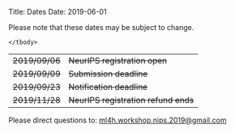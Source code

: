 Title: Dates
Date: 2019-06-01

Please note that these dates may be subject to change. 
<div class="table-responsive">
  <table class="table table-bordered">
    <tbody>
        <tr>
            <td>
                <s>2019/09/06</s>
            </td>
            <td>
                <s>NeurIPS registration open</s>
            </td>
        </tr>
        <tr>
            <td>
                <s>2019/09/09</s>
            </td>
            <td>
                <s>Submission deadline</s>
            </td>
        </tr>
        <tr>
            <td>
                <s>2019/09/23</s>
            </td>
            <td>
                <s>Notification deadline</s>
            </td>
        </tr>
        <tr>
            <td>
                <s>2019/11/28</s>
            </td>
            <td>
                <s>NeurIPS registration refund ends</s>
            </td>
        </tr>


    </tbody>
  </table>
</div>
Please direct questions to: <a href="mailto:ml4h.workshop.nips.2018@gmail.com">
                    ml4h.workshop.nips.2019@gmail.com
                </a>
